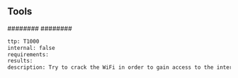 

## Tools
########
########

```meta
ttp: T1000
internal: false
requirements:
results: 
description: Try to crack the WiFi in order to gain access to the internal network remotely
```